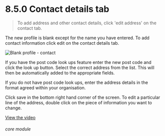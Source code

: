 # 8.5.0    Contact details tab

> To add address and other contact details, click 'edit address' on the contact tab. 

The new profile is blank except for the name you have entered. To add contact information click edit on the contact details tab. 

![Blank profile - contact]({{imgpath}}46a.png)

If you have the post code look ups feature enter the new post code and click the look up button. Select the correct address from the list. This will then be automatically added to the appropriate fields. 

If you do not have post code look ups, enter the address details in the format agreed within your organisation.

Click save in the bottom right hand corner of the screen. To edit a particular line of the address, double click on the piece of information you want to change. 

[View the video](/help/video/id/8)
###### core module

